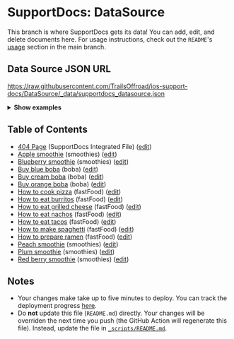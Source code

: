 # SupportDocs: DataSource
This branch is where SupportDocs gets its data! You can add, edit, and delete documents here. For usage instructions, check out the `README`'s [usage](https://github.com/aheze/SupportDocs#using-the-github-repo) section in the main branch.

## Data Source JSON URL
<a href="https://raw.githubusercontent.com/TrailsOffroad/ios-support-docs/DataSource/_data/supportdocs_datasource.json">https://raw.githubusercontent.com/TrailsOffroad/ios-support-docs/DataSource/_data/supportdocs_datasource.json</a>

<details>
<summary><strong>Show examples</strong></summary>

<hr>

### SwiftUI
```swift
struct SwiftUIExampleView_MinimalCode: View {
    let dataSource = URL(string: "https://raw.githubusercontent.com/TrailsOffroad/ios-support-docs/DataSource/_data/supportdocs_datasource.json")!
    @State var supportDocsPresented = false
    
    var body: some View {
        Button("Present SupportDocs from SwiftUI!") { supportDocsPresented = true }
        .sheet(isPresented: $supportDocsPresented, content: {
            SupportDocsView(dataSource: dataSource, isPresented: $supportDocsPresented)
        })
    }
}
```

### UIKit
```swift
class UIKitExampleController_MinimalCode: UIViewController {
    /**
    Connect this inside the storyboard.
    
    This is just for demo purposes, so it's not connected yet.
    */
    @IBAction func presentButtonPressed(_ sender: Any) {
        let dataSource = URL(string: "https://raw.githubusercontent.com/TrailsOffroad/ios-support-docs/DataSource/_data/supportdocs_datasource.json")!
    
        let supportDocsViewController = SupportDocsViewController(dataSource: dataSource)
        self.present(supportDocsViewController, animated: true, completion: nil)
    }
}
```

<hr>

</details>

## Table of Contents
- [404 Page](https://nitrag.github.io/ios-support-docs/404) (SupportDocs Integrated File) ([edit](https://github.com/nitrag/ios-support-docs/edit/DataSource/ios-support-docs/404.md))
- [Apple smoothie](https://nitrag.github.io/ios-support-docs/Sample-Smoothies/Apple) (smoothies) ([edit](https://github.com/nitrag/ios-support-docs/edit/DataSource/Sample-Smoothies/Apple.md))
- [Blueberry smoothie](https://nitrag.github.io/ios-support-docs/Sample-Smoothies/Blueberry) (smoothies) ([edit](https://github.com/nitrag/ios-support-docs/edit/DataSource/Sample-Smoothies/Blueberry.md))
- [Buy blue boba](https://nitrag.github.io/ios-support-docs/Sample-Boba/BuyBlueBoba) (boba) ([edit](https://github.com/nitrag/ios-support-docs/edit/DataSource/Sample-Boba/BuyBlueBoba.md))
- [Buy cream boba](https://nitrag.github.io/ios-support-docs/Sample-Boba/BuyCreamBoba) (boba) ([edit](https://github.com/nitrag/ios-support-docs/edit/DataSource/Sample-Boba/BuyCreamBoba.md))
- [Buy orange boba](https://nitrag.github.io/ios-support-docs/Sample-Boba/BuyOrangeBoba) (boba) ([edit](https://github.com/nitrag/ios-support-docs/edit/DataSource/Sample-Boba/BuyOrangeBoba.md))
- [How to cook pizza](https://nitrag.github.io/ios-support-docs/Sample-FastFood/HowToCookPizza) (fastFood) ([edit](https://github.com/nitrag/ios-support-docs/edit/DataSource/Sample-FastFood/HowToCookPizza.md))
- [How to eat burritos](https://nitrag.github.io/ios-support-docs/Sample-FastFood/HowToEatBurritos) (fastFood) ([edit](https://github.com/nitrag/ios-support-docs/edit/DataSource/Sample-FastFood/HowToEatBurritos.md))
- [How to eat grilled cheese](https://nitrag.github.io/ios-support-docs/Sample-FastFood/HowToEatGrilledCheese) (fastFood) ([edit](https://github.com/nitrag/ios-support-docs/edit/DataSource/Sample-FastFood/HowToEatGrilledCheese.md))
- [How to eat nachos](https://nitrag.github.io/ios-support-docs/Sample-FastFood/HowToEatNachos) (fastFood) ([edit](https://github.com/nitrag/ios-support-docs/edit/DataSource/Sample-FastFood/HowToEatNachos.md))
- [How to eat tacos](https://nitrag.github.io/ios-support-docs/Sample-FastFood/HowToEatTacos) (fastFood) ([edit](https://github.com/nitrag/ios-support-docs/edit/DataSource/Sample-FastFood/HowToEatTacos.md))
- [How to make spaghetti](https://nitrag.github.io/ios-support-docs/Sample-FastFood/HowToMakeSpaghetti) (fastFood) ([edit](https://github.com/nitrag/ios-support-docs/edit/DataSource/Sample-FastFood/HowToMakeSpaghetti.md))
- [How to prepare ramen](https://nitrag.github.io/ios-support-docs/Sample-FastFood/HowToPrepareRamen) (fastFood) ([edit](https://github.com/nitrag/ios-support-docs/edit/DataSource/Sample-FastFood/HowToPrepareRamen.md))
- [Peach smoothie](https://nitrag.github.io/ios-support-docs/Sample-Smoothies/Peach) (smoothies) ([edit](https://github.com/nitrag/ios-support-docs/edit/DataSource/Sample-Smoothies/Peach.md))
- [Plum smoothie](https://nitrag.github.io/ios-support-docs/Sample-Smoothies/Plum) (smoothies) ([edit](https://github.com/nitrag/ios-support-docs/edit/DataSource/Sample-Smoothies/Plum.md))
- [Red berry smoothie](https://nitrag.github.io/ios-support-docs/Sample-Smoothies/RedBerries) (smoothies) ([edit](https://github.com/nitrag/ios-support-docs/edit/DataSource/Sample-Smoothies/RedBerries.md))


## Notes
- Your changes make take up to five minutes to deploy. You can track the deployment progress [here](https://github.com/nitrag/ios-support-docs/deployments/activity_log?environment=github-pages).
- Do **not** update this file (`README.md`) directly. Your changes will be overriden the next time you push (the GitHub Action will regenerate this file). Instead, update the file in [`_scripts/README.md`](https://github.com/nitrag/ios-support-docs/edit/DataSource/_scripts/README.md). 